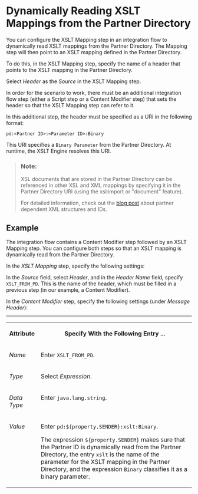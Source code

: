 <!-- loio66a551a6368a4ecab65902e75643152e -->

# Dynamically Reading XSLT Mappings from the Partner Directory

You can configure the XSLT Mapping step in an integration flow to dynamically read XSLT mappings from the Partner Directory. The Mapping step will then point to an XSLT mapping defined in the Partner Directory.

To do this, in the XSLT Mapping step, specify the name of a header that points to the XSLT mapping in the Partner Directory.

Select *Header* as the *Source* in the XSLT Mapping step.

In order for the scenario to work, there must be an additional integration flow step \(either a Script step or a Content Modifier step\) that sets the header so that the XSLT Mapping step can refer to it.

In this additional step, the header must be specified as a URI in the following format:

`pd:<Partner ID>:<Parameter ID>:Binary`

This URI specifies a `Binary Parameter` from the Partner Directory. At runtime, the XSLT Engine resolves this URI.

> ### Note:  
> XSL documents that are stored in the Partner Directory can be referenced in other XSL and XML mappings by specifying it in the Partner Directory URI \(using the xsl:import or "document" feature\).
> 
> For detailed information, check out the [blog post](https://blogs.sap.com/2017/08/22/cloud-integration-partner-directory-partner-dependent-xml-structures-and-ids/) about partner dependent XML structures and IDs.



<a name="loio66a551a6368a4ecab65902e75643152e__section_gy3_ddb_r1b"/>

## Example

The integration flow contains a Content Modifier step followed by an XSLT Mapping step. You can configure both steps so that an XSLT mapping is dynamically read from the Partner Directory.

In the *XSLT Mapping* step, specify the following settings:

In the *Source* field, select *Header*, and in the *Header Name* field, specify `XSLT_FROM_PD`. This is the name of the header, which must be filled in a previous step \(in our example, a Content Modifier\).

In the *Content Modifier* step, specify the following settings \(under *Message Header*\):

****


<table>
<tr>
<th valign="top">

Attribute



</th>
<th valign="top">

Specify With the Following Entry ...



</th>
</tr>
<tr>
<td valign="top">

*Name* 



</td>
<td valign="top">

Enter `XSLT_FROM_PD`.



</td>
</tr>
<tr>
<td valign="top">

*Type* 



</td>
<td valign="top">

Select *Expression*.



</td>
</tr>
<tr>
<td valign="top">

*Data Type* 



</td>
<td valign="top">

Enter `java.lang.string`.



</td>
</tr>
<tr>
<td valign="top">

*Value* 



</td>
<td valign="top">

Enter `pd:${property.SENDER}:xslt:Binary`.

The expression `${property.SENDER}` makes sure that the Partner ID is dynamically read from the Partner Directory, the entry `xslt` is the name of the parameter for the XSLT mapping in the Partner Directory, and the expression `Binary` classifies it as a binary parameter.



</td>
</tr>
</table>

